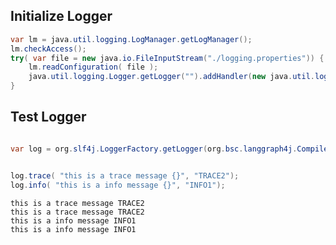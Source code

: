 ## Initialize Logger 


```java
var lm = java.util.logging.LogManager.getLogManager();
lm.checkAccess(); 
try( var file = new java.io.FileInputStream("./logging.properties")) {
    lm.readConfiguration( file );
    java.util.logging.Logger.getLogger("").addHandler(new java.util.logging.ConsoleHandler());
}
```

## Test Logger


```java

var log = org.slf4j.LoggerFactory.getLogger(org.bsc.langgraph4j.CompiledGraph.class);


log.trace( "this is a trace message {}", "TRACE2");
log.info( "this is a info message {}", "INFO1");

```

    this is a trace message TRACE2 
    this is a trace message TRACE2 
    this is a info message INFO1 
    this is a info message INFO1 

